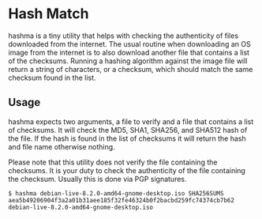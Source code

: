 # Hash Match

hashma is a tiny utility that helps with checking the authenticity of
files downloaded from the internet. The usual routine when downloading
an OS image from the internet is to also download another file that
contains a list of the checksums. Running a hashing algorithm against
the image file will return a string of characters, or a checksum,
which should match the same checksum found in the list.

## Usage

hashma expects two arguments, a file to verify and a file that
contains a list of checksums. It will check the MD5, SHA1, SHA256, and
SHA512 hash of the file. If the hash is found in the list of checksums
it will return the hash and file name otherwise nothing.

Please note that this utility does not verify the file containing the
checksums. It is your duty to check the authenticity of the file
containing the checksum. Usually this is done via PGP signatures.


```
$ hashma debian-live-8.2.0-amd64-gnome-desktop.iso SHA256SUMS
aea5b49206904f3a2a01b31aee185f32fe46324b0f2bacbd259fc74374cb7b62  debian-live-8.2.0-amd64-gnome-desktop.iso
```




